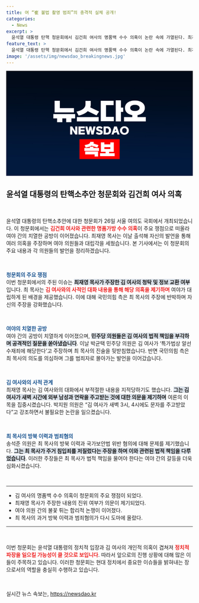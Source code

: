 ```yaml
---
title: 여 “崔 불법 촬영 범죄”의 충격적 실체 공개!
categories:
  - News
excerpt: >
  윤석열 대통령 탄핵 청문회에서 김건희 여사의 명품백 수수 의혹이 논란 속에 가열된다. 최재영 목사는 김 여사와의 의외의 문자 교환을 폭로하며 여야 의원들과의 치열한 공방전을 펼쳤다. 과연 이 사건의 진실은 무엇일까? 클릭해 더 깊이 들여다보세요!
feature_text: >
  윤석열 대통령 탄핵 청문회에서 김건희 여사의 명품백 수수 의혹이 논란 속에 가열된다. 최재영 목사는 김 여사와의 의외의 문자 교환을 폭로하며 여야 의원들과의 치열한 공방전을 펼쳤다. 과연 이 사건의 진실은 무엇일까? 클릭해 더 깊이 들여다보세요!
image: '/assets/img/newsdao_breakingnews.jpg'
---
```


<p><img src="/assets/img/newsdao_breakingnews.jpg" alt="ranknews 속보" /></p>

<h2 data-ke-size="size26">윤석열 대통령의 탄핵소추안 청문회와 김건희 여사 의혹</h2>

<p data-ke-size="size16">&nbsp;</p>

<p>윤석열 대통령의 탄핵소추안에 대한 청문회가 26일 서울 여의도 국회에서 개최되었습니다. 이 청문회에서는 <b><span style="color: #ee2323;">김건희 여사와 관련한 명품가방 수수 의혹</span></b>이 주요 쟁점으로 떠올라 여야 간의 치열한 공방이 이어졌습니다. 최재영 목사는 이날 출석해 자신의 발언을 통해 여러 의혹을 주장하며 여야 의원들과 대립각을 세웠습니다. 본 기사에서는 이 청문회의 주요 내용과 각 의원들의 발언을 정리하겠습니다.</p>

<p data-ke-size="size16">&nbsp;</p>

<p><b><span style="color: #1a5490;">청문회의 주요 쟁점</span></b><br />
이번 청문회에서의 주된 이슈는 <b><span style="background-color: #21538527;">최재영 목사가 주장한 김 여사의 청탁 및 정보 교환 여부</span></b>입니다. 최 목사는 <b><span style="color: #ee2323;">김 여사와의 사적인 대화 내용을 통해 해당 의혹을 제기하며</span></b> 여야가 대립하게 된 배경을 제공했습니다. 이에 대해 국민의힘 측은 최 목사의 주장에 반박하며 자신의 주장을 강화했습니다.</p>

<p data-ke-size="size16">&nbsp;</p>

<p><b><span style="color: #1a5490;">여야의 치열한 공방</span></b><br />
여야 간의 공방이 치열하게 이어졌으며, <b><span style="background-color: #21538527;">민주당 의원들은 김 여사의 법적 책임을 부각하며 공격적인 질문을 쏟아냈습니다</span></b>. 이날 박균택 민주당 의원은 김 여사가 ‘특가법상 알선수재죄에 해당한다’고 주장하며 최 목사의 진술을 뒷받침했습니다. 반면 국민의힘 측은 최 목사의 의도를 의심하며 그를 범죄자로 몰아가는 발언을 이어갔습니다.</p>

<p data-ke-size="size16">&nbsp;</p>

<p><b><span style="color: #1a5490;">김 여사와의 사적 관계</span></b><br />
최재영 목사는 김 여사와의 대화에서 부적절한 내용을 지적당하기도 했습니다. <b><span style="background-color: #21538527;">그는 김 여사가 새벽 시간에 외부 남성과 연락을 주고받는 것에 대한 의문을 제기하며</span></b> 여론의 이목을 집중시켰습니다. 박지원 의원은 “김 여사가 새벽 3시, 4시에도 문자를 주고받았다”고 강조하면서 불필요한 논란을 일으켰습니다.</p>

<p data-ke-size="size16">&nbsp;</p>

<p><b><span style="color: #1a5490;">최 목사의 방북 이력과 범죄혐의</span></b><br />
송석준 의원은 최 목사의 방북 이력과 국가보안법 위반 혐의에 대해 문제를 제기했습니다. <b><span style="background-color: #21538527;">그는 최 목사가 주거 침입죄를 저질렀다는 주장을 하며 이와 관련된 법적 책임을 다루었습니다</span></b>. 이러한 주장들은 최 목사가 법적 책임을 물어야 한다는 여야 간의 갈등을 더욱 심화시켰습니다.</p>

<p data-ke-size="size16">&nbsp;</p>

<hr style="height:1px; border:none; color:#333; background-color:#333;" />

<ul>
<li>김 여사의 명품백 수수 의혹이 청문회의 주요 쟁점이 되었다.</li>
<li>최재영 목사가 주장한 내용의 진위 여부가 의문이 제기되었다.</li>
<li>여야 의원 간의 불꽃 튀는 합리적 논쟁이 이어졌다.</li>
<li>최 목사의 과거 방북 이력과 범죄혐의가 다시 도마에 올랐다.</li>
</ul>

<hr style="height:1px; border:none; color:#333; background-color:#333;" />

<p data-ke-size="size16">&nbsp;</p>

<p>이번 청문회는 윤석열 대통령의 정치적 입장과 김 여사의 개인적 의혹이 겹쳐져 <b><span style="color: #ee2323;">정치적 파장을 일으킬 가능성이 클 것으로 보입니다</span></b>. 따라서 앞으로의 진행 상황에 대해 많은 이들이 주목하고 있습니다. 이러한 청문회는 현대 정치에서 중요한 이슈들을 밝혀내는 장으로서의 역할을 충실히 수행하고 있습니다.</p>

<p data-ke-size="size16">&nbsp;</p>
실시간 뉴스 속보는, <a href="https://newsdao.kr" rel="dofollow">https://newsdao.kr</a>



